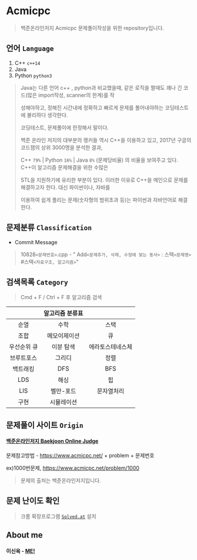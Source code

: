 # Acmicpc
> 백준온라인저지 Acmicpc 문제풀이작성을 위한 repository입니다.





## 언어 `Language`

1. C++ `c++14`
2. Java 
3. Python `python3`

> Java는 다른 언어 c++ , python과 비교했을때, 같은 로직을 짤때도 꽤나 긴 코드(많은 import작성, scanner의 한계)를 작
>
> 성해야하고, 정해진 시간내에 정확하고 빠르게 문제를 풀어내야하는 코딩테스트에 불리하다 생각한다. 
>
> 코딩테스트, 문제풀이에 한정해서 말이다.
>
> 백준 온라인 저지의 대부분의 랭커들 역시 C++을 이용하고 있고, 2017년 구글의 코드잼의 상위 3000명을 분석한 결과, 
>
> C++ `79%` | Python `16%` | Java `8%` (문제당비율) 의 비율을 보여주고 있다. C++이 알고리즘 문제해결을 위한 수많은 
>
> STL을 지원하기에 유리한 부분이 있다. 이러한 이유로 C++을 메인으로 문제를 해결하고자 한다. 대신 파이썬이나, 자바를 
>
> 이용하여 쉽게 풀리는 문제(숫자형의 범위초과 등)는 파이썬과 자바언어로 해결한다.



## 문제분류 `Classification`

- Commit Message

> 10828`<문제번호>`.cpp - " Add`<문제추가, 삭제, 수정에 맞는 동사>` : 스택`<문제명>` #스택`<자료구조, 알고리즘>`"





## 검색목록 `Category`

> Cmd + F / Ctrl + F 후 알고리즘 검색

|             | 알고리즘 분류표 |                  |
| :---------: | :-------------: | :--------------: |
|    순열     |      수학       |       스택       |
|    조합     |  메모이제이션   |        큐        |
| 우선순위 큐 |    이분 탐색    | 에라토스테네스체 |
| 브루트포스  |     그리디      |       정렬       |
|  백트래킹   |       DFS       |       BFS        |
|     LDS     |      해싱       |        힙        |
|     LIS     |    벨만-포드    |    문자열처리    |
|    구현     |      시뮬레이션      |                  |






## 문제풀이 사이트 `Origin`

#### [백준온라인저지 Baekjoon Online Judge](https://www.acmicpc.net/)

문제참고방법 - https://www.acmicpc.net/ + problem + 문제번호

ex)1000번문제, https://www.acmicpc.net/problem/1000

> 문제의 출처는 백준온라인저지입니다.





## 문제 난이도 확인

> 크롬 확장프로그램 [`Solved.at`](https://solved.ac/) 설치



## About me

#### 이신육 - [ME!](https://www.acmicpc.net/user/updown2011)
